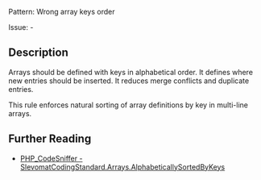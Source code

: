 Pattern: Wrong array keys order

Issue: -

## Description

Arrays should be defined with keys in alphabetical order.
It defines where new entries should be inserted.
It reduces merge conflicts and duplicate entries.

This rule enforces natural sorting of array definitions by key in multi-line arrays.

## Further Reading

* [PHP_CodeSniffer - SlevomatCodingStandard.Arrays.AlphabeticallySortedByKeys](https://github.com/slevomat/coding-standard/blob/master/doc/arrays.md#slevomatcodingstandardarraysalphabeticallysortedbykeys-)